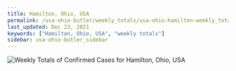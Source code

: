 ```yaml
---
title: Hamilton, Ohio, USA
permalink: /usa-ohio-butler/weekly_totals/usa-ohio-hamilton-weekly_totals.html
last_updated: Dec 23, 2021
keywords: ["Hamilton, Ohio, USA", "weekly totals"]
sidebar: usa-ohio-butler_sidebar
---
```


![Weekly Totals of Confirmed Cases for Hamilton, Ohio, USA](/covid_tracker/images/graphs/usa-ohio-hamilton-weekly_totals_graph.png)
